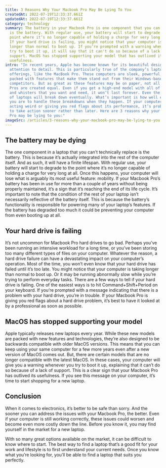 ```yaml
---
title: 3 Reasons Why Your Macbook Pro May Be Lying To You
createdAt: 2022-07-19T12:33:37.661Z
updatedAt: 2022-07-19T12:33:37.661Z
category: technology
summary: The battery in your Macbook Pro is one component that you can’t replace
  is the battery. With regular use, your battery will start to degrade to the
  point where it’s no longer capable of holding a charge for very long at all.
  If your hard drive is failing, you might notice that your computer is taking
  longer than normal to boot up. If you’re prompted with a warning whenever you
  try to boot it up, it will say that it can't do so because of a lack of
  support. MacOS has stopped supporting your model that has outlived its
  usefulness.
intro: "In recent years, Apple has become known for its beautiful designs and
  attention to detail. This is particularly true of the company’s laptop
  offerings, like the MacBook Pro. These computers are sleek, powerful, and
  packed with features that make them stand out from their Windows-based
  competitors. But as great as these features may be on paper, not all Macbook
  Pros are created equal. Even if you get a high-end model with all of the bells
  and whisters that you want and need, it won’t last forever. Even the sturdiest
  of laptops will break down eventually. What’s important is how well equipped
  you are to handle these breakdowns when they happen. If your computer starts
  acting weird or giving you red flags about its performance, it’s probably time
  to take action sooner rather than later. Here are 3 reasons why your Macbook
  Pro may be lying to you:"
imageSrc: /articles/3-reasons-why-your-macbook-pro-may-be-lying-to-you.png
---
```


## The battery may be dying

The one component in a laptop that you can’t technically replace is the battery. This is because it’s actually integrated into the rest of the computer itself. And as such, it will have a finite lifespan. With regular use, your battery will start to degrade to the point where it’s no longer capable of holding a charge for very long at all. Once this happens, your computer will lose what is arguably its most useful feature: mobility. If your Macbook Pro’s battery has been in use for more than a couple of years without being properly maintained, it’s a sign that it’s reaching the end of its life cycle. It’s important to note that the condition of the rest of your laptop isn’t necessarily reflective of the battery itself. This is because the battery’s functionality is responsible for powering many of your laptop’s features. If the battery has degraded too much it could be preventing your computer from even booting up at all.

## Your hard drive is failing

It’s not uncommon for Macbook Pro hard drives to go bad. Perhaps you’ve been running an intensive workload for a long time, or you’ve been storing too many different types of files on your computer. Whatever the reason, a hard drive failure can have a devastating impact on your computer’s operation. Most of the time, you won’t even know that your hard drive has failed until it’s too late. You might notice that your computer is taking longer than normal to boot up. Or it may be running abnormally slow while you’re trying to perform everyday tasks. There are a few ways to tell if your hard drive is failing. One of the easiest ways is to hit Command+Shift+Period on your keyboard. If you’re prompted with a message indicating that there is a problem with your hard drive, you’re in trouble. If your Macbook Pro is giving you red flags about a hard drive problem, it’s best to have it looked at by a professional as soon as possible.

## MacOS has stopped supporting your model

Apple typically releases new laptops every year. While these new models are packed with new features and technologies, they’re also designed to be backwards compatible with older MacOS versions. This means that you can keep using your same computer for a few more years even after a new version of MacOS comes out. But, there are certain models that are no longer compatible with the latest MacOS. In these cases, your computer will give you a warning whenever you try to boot it up, explaining that it can’t do so because of a lack of support. This is a clear sign that your Macbook Pro has outlived its usefulness. If you see this message on your computer, it’s time to start shopping for a new laptop.

## Conclusion

When it comes to electronics, it’s better to be safe than sorry. And the sooner you can address the issues with your Macbook Pro, the better. Even if your computer is still working correctly, these issues could worsen and become even more costly down the line. Before you know it, you may find yourself in the market for a new laptop.

With so many great options available on the market, it can be difficult to know where to start. The best way to find a laptop that’s a good fit for your work and lifestyle is to first understand your current needs. Once you know what you’re looking for, you’ll be able to find a laptop that suits you perfectly.
